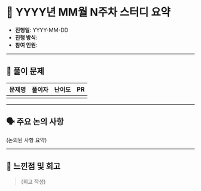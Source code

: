 # 📅 YYYY년 MM월 N주차 스터디 요약

- **진행일**: YYYY-MM-DD
- **진행 방식**:
- **참여 인원**:

---

## 🧩 풀이 문제

| 문제명 | 풀이자 | 난이도 | PR  |
| ------ | ------ | ------ | --- |
|        |        |        |     |

---

## 🗣️ 주요 논의 사항

(논의된 사항 요약)

---

## 🧠 느낀점 및 회고

> (회고 작성)
